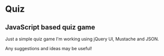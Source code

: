 Quiz
====

JavaScript based quiz game
--------------------------

Just a simple quiz game I'm working using jQuery UI, Mustache and JSON.

Any suggestions and ideas may be useful!